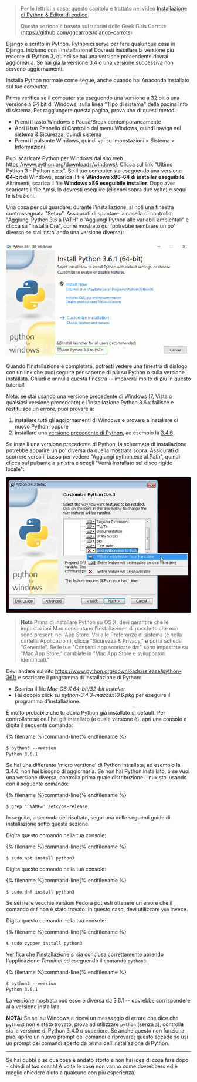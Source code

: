 > Per le lettrici a casa: questo capitolo è trattato nel video [Installazione di Python & Editor di codice](https://www.youtube.com/watch?v=pVTaqzKZCdA).
> 
> Questa sezione è basata sul tutorial delle Geek Girls Carrots (https://github.com/ggcarrots/django-carrots)

Django è scritto in Python. Python ci serve per fare qualunque cosa in Django. Iniziamo con l'installazione! Dovresti installare la versione più recente di Python 3, quindi se hai una versione precendente dovrai aggiornarla. Se hai già la versione 3.4 o una versione successiva non servono aggiornamenti.

Installa Python normale come segue, anche quando hai Anaconda installato sul tuo computer.

<!--sec data-title="Install Python: Windows" data-id="python_windows" data-collapse=true ces-->

Prima verifica se il computer sta eseguendo una versione a 32 bit o una versione a 64 bit di Windows, sulla linea "Tipo di sistema" della pagina Info di sistema. Per raggiungere questa pagina, prova uno di questi metodi:

* Premi il tasto Windows e Pausa/Break contemporaneamente
* Apri il tuo Pannello di Controllo dal menu Windows, quindi naviga nel sistema & Sicurezza, quindi sistema
* Premi il pulsante Windows, quindi vai su Impostazioni > Sistema > Informazioni

Puoi scaricare Python per Windows dal sito web https://www.python.org/downloads/windows/. Clicca sul link "Ultimo Python 3 - Python x.x.x". Se il tuo computer sta eseguendo una versione **64-bit** di Windows, scarica il file **Windows x86-64 di installer eseguibile**. Altrimenti, scarica il file **Windows x86 eseguibile installer**. Dopo aver scaricato il file *.msi, lo dovresti eseguire (cliccaci sopra due volte) e segui le istruzioni.

Una cosa per cui guardare: durante l'installazione, si noti una finestra contrassegnata "Setup". Assicurati di spuntare la casella di controllo "Aggiungi Python 3.6 a PATH" o 'Aggiungi Python alle variabili ambientali" e clicca su "Installa Ora", come mostrato qui (potrebbe sembrare un po' diverso se stai installando una versione diversa):

![Non dimenticare di aggiungere Python al Path](../python_installation/images/python-installation-options.png)

Quando l'installazione è completata, potresti vedere una finestra di dialogo con un link che puoi seguire per saperne di più su Python o sulla versione installata. Chiudi o annulla questa finestra -- imparerai molto di più in questo tutorial!

Nota: se stai usando una versione precedente di Windows (7, Vista o qualsiasi versione precedente) e l'installazione Python 3.6.x fallisce e restituisce un errore, puoi provare a:

1. installare tutti gli aggiornamenti di Windows e provare a installare di nuovo Python; oppure
2. installare una [versione precedente di Python](https://www.python.org/downloads/windows/), ad esempio la [3.4.6](https://www.python.org/downloads/release/python-346/).

Se installi una versione precedente di Python, la schermata di installazione potrebbe apparire un po' diversa da quella mostrata sopra. Assicurati di scorrere verso il basso per vedere "Aggiungi python.exe al Path", quindi clicca sul pulsante a sinistra e scegli "Verrà installato sul disco rigido locale":

![Aggiungi Python al percorso, versioni precedenti](../python_installation/images/add_python_to_windows_path.png)

<!--endsec-->

<!--sec data-title="Install Python: OS X" data-id="python_OSX"
data-collapse=true ces-->

> **Nota** Prima di installare Python su OS X, devi garantire che le impostazioni Mac consentano l'installazione di pacchetti che non sono presenti nell'App Store. Vai alle Preferenze di sistema (è nella cartella Applicazioni), clicca "Sicurezza & Privacy," e poi la scheda "Generale". Se le tue "Consenti app scaricate da:" sono impostate su "Mac App Store," cambiale in "Mac App Store e sviluppatori identificati."

Devi andare sul sito https://www.python.org/downloads/release/python-361/ e scaricare il programma di installazione di Python:

* Scarica il file *Mac OS X 64-bit/32-bit installer*
* Fai doppio click su *python-3.4.3-macosx10.6.pkg* per eseguire il programma d'installazione.

<!--endsec-->

<!--sec data-title="Install Python: Linux" data-id="python_linux"
data-collapse=true ces-->

È molto probabile che tu abbia Python già installato di default. Per controllare se ce l'hai già installato (e quale versione è), apri una console e digita il seguente comando:

{% filename %}command-line{% endfilename %}

    $ python3 --version
    Python 3.6.1
    

Se hai una differente 'micro versione' di Python installata, ad esempio la 3.4.0, non hai bisogno di aggiornarla. Se non hai Python installato, o se vuoi una versione diversa, controlla prima quale distribuzione Linux stai usando con il seguente comando:

{% filename %}command-line{% endfilename %}

    $ grep '^NAME=' /etc/os-release
    

In seguito, a seconda del risultato, segui una delle seguenti guide di installazione sotto questa sezione.

<!--endsec-->

<!--sec data-title="Install Python: Debian or Ubuntu" data-id="python_debian" data-collapse=true ces-->

Digita questo comando nella tua console:

{% filename %}command-line{% endfilename %}

    $ sudo apt install python3
    

<!--endsec-->

<!--sec data-title="Install Python: Fedora" data-id="python_fedora"
data-collapse=true ces-->

Digita questo comando nella tua console:

{% filename %}command-line{% endfilename %}

    $ sudo dnf install python3
    

Se sei nelle vecchie versioni Fedora potresti ottenere un errore che il comando `dnf` non è stato trovato. In questo caso, devi utilizzare `yum` invece.

<!--endsec-->

<!--sec data-title="Install Python: openSUSE" data-id="python_openSUSE"
data-collapse=true ces-->

Digita questo comando nella tua console:

{% filename %}command-line{% endfilename %}

    $ sudo zypper install python3
    

<!--endsec-->

Verifica che l'installazione si sia conclusa correttamente aprendo l'applicazione *Terminal* ed eseguendo il comando `python3`:

{% filename %}command-line{% endfilename %}

    $ python3 --version
    Python 3.6.1
    

La versione mostrata può essere diversa da 3.6.1 -- dovrebbe corrispondere alla versione installata.

**NOTA:** Se sei su Windows e ricevi un messaggio di errore che dice che `python3` non è stato trovato, prova ad utilizzare `python` (senza `3`), controlla sia la versione di Python 3.4.0 o superiore. Se anche questo non funziona, puoi aprire un nuovo prompt dei comandi e riprovare; questo accade se usi un prompt dei comandi aperto da prima dell'installazione di Python.

* * *

Se hai dubbi o se qualcosa è andato storto e non hai idea di cosa fare dopo - chiedi al tuo coach! A volte le cose non vanno come dovrebbero ed è meglio chiedere aiuto a qualcuno con più esperienza.